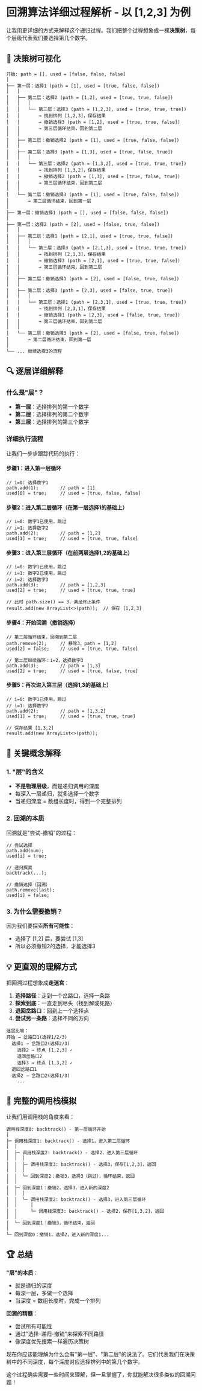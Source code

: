 # 回溯算法详细过程解析 - 以 [1,2,3] 为例

让我用更详细的方式来解释这个递归过程。我们把整个过程想象成一棵**决策树**，每个层级代表我们要选择第几个数字。

## 🌳 决策树可视化

```
开始: path = [], used = [false, false, false]
│
├── 第一层：选择1 (path = [1], used = [true, false, false])
│   │
│   ├── 第二层：选择2 (path = [1,2], used = [true, true, false])
│   │   │
│   │   └── 第三层：选择3 (path = [1,2,3], used = [true, true, true])
│   │       → 找到排列 [1,2,3]，保存结果
│   │       → 撤销选择3 (path = [1,2], used = [true, true, false])
│   │       → 第三层循环结束，回到第二层
│   │
│   ├── 第二层：撤销选择2 (path = [1], used = [true, false, false])
│   │
│   ├── 第二层：选择3 (path = [1,3], used = [true, false, true])
│   │   │
│   │   └── 第三层：选择2 (path = [1,3,2], used = [true, true, true])
│   │       → 找到排列 [1,3,2]，保存结果
│   │       → 撤销选择2 (path = [1,3], used = [true, false, true])
│   │       → 第三层循环结束，回到第二层
│   │
│   └── 第二层：撤销选择3 (path = [1], used = [true, false, false])
│       → 第二层循环结束，回到第一层
│
├── 第一层：撤销选择1 (path = [], used = [false, false, false])
│
├── 第一层：选择2 (path = [2], used = [false, true, false])
│   │
│   ├── 第二层：选择1 (path = [2,1], used = [true, true, false])
│   │   │
│   │   └── 第三层：选择3 (path = [2,1,3], used = [true, true, true])
│   │       → 找到排列 [2,1,3]，保存结果
│   │       → 撤销选择3 (path = [2,1], used = [true, true, false])
│   │       → 第三层循环结束，回到第二层
│   │
│   ├── 第二层：撤销选择1 (path = [2], used = [false, true, false])
│   │
│   ├── 第二层：选择3 (path = [2,3], used = [false, true, true])
│   │   │
│   │   └── 第三层：选择1 (path = [2,3,1], used = [true, true, true])
│   │       → 找到排列 [2,3,1]，保存结果
│   │       → 撤销选择1 (path = [2,3], used = [false, true, true])
│   │       → 第三层循环结束，回到第二层
│   │
│   └── 第二层：撤销选择3 (path = [2], used = [false, true, false])
│       → 第二层循环结束，回到第一层
│
└── ... 继续选择3的流程
```

## 🔍 逐层详细解释

### 什么是"层"？

- **第一层**：选择排列的第一个数字
- **第二层**：选择排列的第二个数字
- **第三层**：选择排列的第三个数字

### 详细执行流程

让我们一步步跟踪代码的执行：

#### 步骤1：进入第一层循环
```text
// i=0: 选择数字1
path.add(1);        // path = [1]
used[0] = true;     // used = [true, false, false]
```

#### 步骤2：进入第二层循环（在第一层选择1的基础上）
```text
// i=0: 数字1已使用，跳过
// i=1: 选择数字2
path.add(2);        // path = [1,2]
used[1] = true;     // used = [true, true, false]
```

#### 步骤3：进入第三层循环（在前两层选择1,2的基础上）
```text
// i=0: 数字1已使用，跳过
// i=1: 数字2已使用，跳过  
// i=2: 选择数字3
path.add(3);        // path = [1,2,3]
used[2] = true;     // used = [true, true, true]

// 此时 path.size() == 3，满足终止条件
result.add(new ArrayList<>(path));  // 保存 [1,2,3]
```

#### 步骤4：开始回溯（撤销选择）
```text
// 第三层循环结束，回溯到第二层
path.remove(2);     // 移除3，path = [1,2]  
used[2] = false;    // used = [true, true, false]

// 第二层继续循环：i=2，选择数字3
path.add(3);        // path = [1,3]
used[2] = true;     // used = [true, false, true]
```

#### 步骤5：再次进入第三层（选择1,3的基础上）
```text
// i=0: 数字1已使用，跳过
// i=1: 选择数字2
path.add(2);        // path = [1,3,2]
used[1] = true;     // used = [true, true, true]

// 保存结果 [1,3,2]
result.add(new ArrayList<>(path));
```

## 🎯 关键概念解释

### 1. "层"的含义
- **不是物理层级**，而是递归调用的深度
- 每深入一层递归，就多选择一个数字
- 当递归深度 = 数组长度时，得到一个完整排列

### 2. 回溯的本质
回溯就是"尝试-撤销"的过程：
```text
// 尝试选择
path.add(num);
used[i] = true;

// 递归探索
backtrack(...);

// 撤销选择（回溯）
path.remove(last);
used[i] = false;
```

### 3. 为什么需要撤销？
因为我们要探索**所有可能性**：
- 选择了 [1,2] 后，要尝试 [1,3]
- 所以必须撤销2的选择，才能选择3

## 💡 更直观的理解方式

把回溯过程想象成**走迷宫**：

1. **选择路径**：走到一个岔路口，选择一条路
2. **探索到底**：一直走到尽头（找到解或死路）
3. **退回岔路口**：回到上一个选择点
4. **尝试另一条路**：选择不同的方向

```
迷宫比喻：
开始 → 岔路口1(选择1/2/3)
  选择1 → 岔路口2(选择2/3)
    选择2 → 终点 [1,2,3] ✓
    退回岔路口2
    选择3 → 终点 [1,3,2] ✓
  退回岔路口1
  选择2 → 岔路口2(选择1/3)
    ...
```

## 🔄 完整的调用栈模拟

让我们用调用栈的角度来看：

```
调用栈深度0: backtrack() - 第一层循环开始
│
├─ 调用栈深度1: backtrack() - 选择1，进入第二层循环
│  │
│  ├─ 调用栈深度2: backtrack() - 选择2，进入第三层循环  
│  │  │
│  │  ├─ 调用栈深度3: backtrack() - 选择3，保存[1,2,3]，返回
│  │  │
│  │  └─ 回到深度2：撤销3，选择3（跳过），循环结束，返回
│  │
│  ├─ 回到深度1：撤销2，选择3，进入新的深度2
│  │  │
│  │  └─ 调用栈深度2: backtrack() - 选择3，进入第三层循环
│  │     │
│  │     └─ 调用栈深度3: backtrack() - 选择2，保存[1,3,2]，返回
│  │
│  └─ 回到深度1：撤销3，循环结束，返回
│
└─ 回到深度0：撤销1，选择2，进入新的深度1...
```

## 🏆 总结

**"层"的本质**：
- 就是递归的深度
- 每深一层，多做一个选择
- 当深度 = 数组长度时，完成一个排列

**回溯的精髓**：
- 尝试所有可能性
- 通过"选择-递归-撤销"来探索不同路径
- 像深度优先搜索一样遍历决策树

现在你应该能理解为什么会有"第一层"、"第二层"的说法了。它们代表我们在决策树中的不同深度，每个深度对应选择排列中的第几个数字。

这个过程确实需要一些时间来理解，但一旦掌握了，你就能解决很多类似的回溯问题！